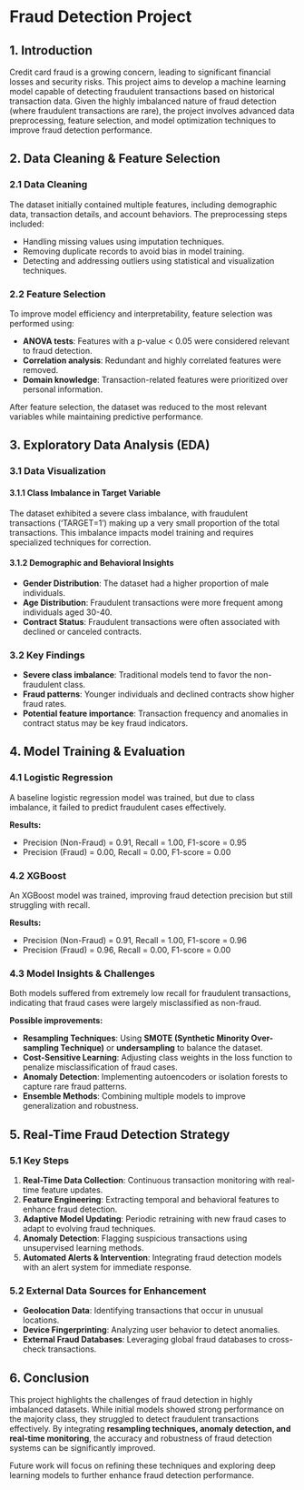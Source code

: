 # Fraud Detection Project

## 1. Introduction

Credit card fraud is a growing concern, leading to significant financial losses and security risks. This project aims to develop a machine learning model capable of detecting fraudulent transactions based on historical transaction data. Given the highly imbalanced nature of fraud detection (where fraudulent transactions are rare), the project involves advanced data preprocessing, feature selection, and model optimization techniques to improve fraud detection performance.

## 2. Data Cleaning & Feature Selection

### 2.1 Data Cleaning
The dataset initially contained multiple features, including demographic data, transaction details, and account behaviors. The preprocessing steps included:
- Handling missing values using imputation techniques.
- Removing duplicate records to avoid bias in model training.
- Detecting and addressing outliers using statistical and visualization techniques.

### 2.2 Feature Selection
To improve model efficiency and interpretability, feature selection was performed using:
- **ANOVA tests**: Features with a p-value < 0.05 were considered relevant to fraud detection.
- **Correlation analysis**: Redundant and highly correlated features were removed.
- **Domain knowledge**: Transaction-related features were prioritized over personal information.

After feature selection, the dataset was reduced to the most relevant variables while maintaining predictive performance.

## 3. Exploratory Data Analysis (EDA)

### 3.1 Data Visualization

#### 3.1.1 Class Imbalance in Target Variable
The dataset exhibited a severe class imbalance, with fraudulent transactions (‘TARGET=1’) making up a very small proportion of the total transactions. This imbalance impacts model training and requires specialized techniques for correction.

#### 3.1.2 Demographic and Behavioral Insights
- **Gender Distribution**: The dataset had a higher proportion of male individuals.
- **Age Distribution**: Fraudulent transactions were more frequent among individuals aged 30-40.
- **Contract Status**: Fraudulent transactions were often associated with declined or canceled contracts.

### 3.2 Key Findings
- **Severe class imbalance**: Traditional models tend to favor the non-fraudulent class.
- **Fraud patterns**: Younger individuals and declined contracts show higher fraud rates.
- **Potential feature importance**: Transaction frequency and anomalies in contract status may be key fraud indicators.

## 4. Model Training & Evaluation

### 4.1 Logistic Regression

A baseline logistic regression model was trained, but due to class imbalance, it failed to predict fraudulent cases effectively.

**Results:**
- Precision (Non-Fraud) = 0.91, Recall = 1.00, F1-score = 0.95
- Precision (Fraud) = 0.00, Recall = 0.00, F1-score = 0.00

### 4.2 XGBoost

An XGBoost model was trained, improving fraud detection precision but still struggling with recall.

**Results:**
- Precision (Non-Fraud) = 0.91, Recall = 1.00, F1-score = 0.96
- Precision (Fraud) = 0.96, Recall = 0.00, F1-score = 0.00

### 4.3 Model Insights & Challenges
Both models suffered from extremely low recall for fraudulent transactions, indicating that fraud cases were largely misclassified as non-fraud.

**Possible improvements:**
- **Resampling Techniques**: Using **SMOTE (Synthetic Minority Over-sampling Technique)** or **undersampling** to balance the dataset.
- **Cost-Sensitive Learning**: Adjusting class weights in the loss function to penalize misclassification of fraud cases.
- **Anomaly Detection**: Implementing autoencoders or isolation forests to capture rare fraud patterns.
- **Ensemble Methods**: Combining multiple models to improve generalization and robustness.

## 5. Real-Time Fraud Detection Strategy

### 5.1 Key Steps
1. **Real-Time Data Collection**: Continuous transaction monitoring with real-time feature updates.
2. **Feature Engineering**: Extracting temporal and behavioral features to enhance fraud detection.
3. **Adaptive Model Updating**: Periodic retraining with new fraud cases to adapt to evolving fraud techniques.
4. **Anomaly Detection**: Flagging suspicious transactions using unsupervised learning methods.
5. **Automated Alerts & Intervention**: Integrating fraud detection models with an alert system for immediate response.

### 5.2 External Data Sources for Enhancement
- **Geolocation Data**: Identifying transactions that occur in unusual locations.
- **Device Fingerprinting**: Analyzing user behavior to detect anomalies.
- **External Fraud Databases**: Leveraging global fraud databases to cross-check transactions.

## 6. Conclusion

This project highlights the challenges of fraud detection in highly imbalanced datasets. While initial models showed strong performance on the majority class, they struggled to detect fraudulent transactions effectively. By integrating **resampling techniques, anomaly detection, and real-time monitoring**, the accuracy and robustness of fraud detection systems can be significantly improved.

Future work will focus on refining these techniques and exploring deep learning models to further enhance fraud detection performance.

